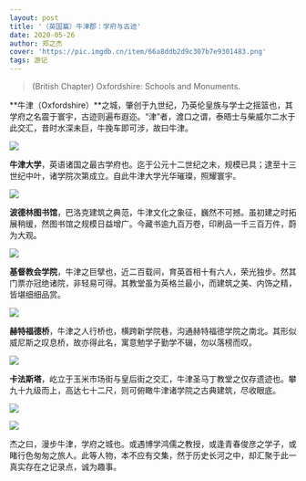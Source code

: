 ```yaml
---
layout: post
title: '（英国篇）牛津郡：学府与古迹'
date: 2020-05-26
author: 郑之杰
cover: 'https://pic.imgdb.cn/item/66a8ddb2d9c307b7e9301483.png'
tags: 游记
---
```


> (British Chapter) Oxfordshire: Schools and Monuments.

**牛津（Oxfordshire）**之城，肇创于九世纪，乃英伦皇族与学士之摇篮也，其学府之名震于寰宇，古迹则遍布遐迩。“津”者，渡口之谓，泰晤士与柴威尔二水于此交汇，昔时水深未巨，牛挽车即可涉，故曰牛津。

![](https://pic.imgdb.cn/item/66a8ddb2d9c307b7e9301483.png)

**牛津大学**，英语诸国之最古学府也。迄于公元十二世纪之末，规模已具；逮至十三世纪中叶，诸学院次第成立。自此牛津大学光华璀璨，照耀寰宇。

![](https://pic.imgdb.cn/item/66a8dfc1d9c307b7e931fa4c.png)

**波德林图书馆**，巴洛克建筑之典范，牛津文化之象征，巍然不可撼。虽初建之时拓展稍缓，然图书馆之规模日益增广。今藏书逾九百万卷，印刷品一千三百万件，蔚为大观。

![](https://pic.imgdb.cn/item/66a8da8dd9c307b7e92d1c42.png)

**基督教会学院**，牛津之巨擘也，近二百载间，育英首相十有六人，荣光独步。然其门票亦冠绝诸院，非轻易可得。其教堂虽为英格兰最小，而建筑之美、内饰之精，皆堪细细品赏。

![](https://pic.imgdb.cn/item/66a8e0aed9c307b7e932d560.png)

**赫特福德桥**，牛津之人行桥也，横跨新学院巷，沟通赫特福德学院之南北。其形似威尼斯之叹息桥，故亦得此名，寓意勉学子勤学不辍，勿以落榜而叹。

![](https://pic.imgdb.cn/item/66a8d9fdd9c307b7e92ca036.jpg)

**卡法斯塔**，屹立于玉米市场街与皇后街之交汇，牛津圣马丁教堂之仅存遗迹也。攀九十九级而上，高达七十二尺，则可俯瞰牛津诸学院之古典建筑，尽收眼底。

![](https://pic.imgdb.cn/item/66a8dc7bd9c307b7e92ef237.png)

![](https://pic.imgdb.cn/item/66a8dcead9c307b7e92f6227.png)

杰之曰，漫步牛津，学府之城也。或遇博学鸿儒之教授，或逢青春俊彦之学子，或睹行色匆匆之旅人。此等人物，本不应有交集，然于历史长河之中，却汇聚于此一真实存在之记录点，诚为趣事。